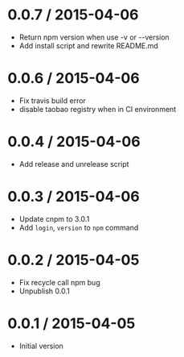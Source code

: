 
0.0.7 / 2015-04-06
==================

  * Return npm version when use -v or --version
  * Add install script and rewrite README.md


0.0.6 / 2015-04-06
==================

  * Fix travis build error
  * disable taobao registry when in CI environment


0.0.4 / 2015-04-06
==================

  * Add release and unrelease script


0.0.3 / 2015-04-06
==================

  * Update cnpm to 3.0.1
  * Add `login`, `version` to `npm` command


0.0.2 / 2015-04-05
==================

  * Fix recycle call npm bug
  * Unpublish 0.0.1

0.0.1 / 2015-04-05
==================

  *  Initial version
